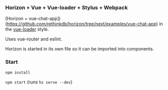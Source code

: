 ### Horizon + Vue + Vue-loader + Stylus + Webpack

[Horizon + vue-chat-app])(https://github.com/rethinkdb/horizon/tree/next/examples/vue-chat-app) in the [vue-loader](https://github.com/vuejs/vue-loader) style. 

Uses vue-router and eslint.

Horizon is started in its own file so it can be imported into components.

### Start
`npm install`

`npm start` (runs `hz serve --dev`)